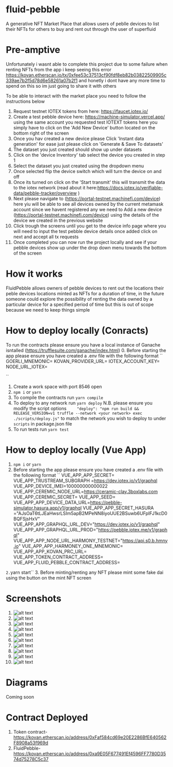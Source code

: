 # fluid-pebble

A generative NFT Market Place that allows users of peblle devices to list their NFTs for others to buy and rent out through the user of superfluid 

# Pre-amptive
Unfortunately i wasnt able to complete this project due to some failure when renting NFTs from the app i keep seeing this error https://kovan.etherscan.io/tx/0xfee53c37513cf90fdf8eb82b03822509905c339ae7b2f5d78d6e58261a07b2f1 and honetly i dont have any more time to spend on this so im just going to share it with others


To be able to interact with the market place you need to follow the instructions below
1. Request testnet IOTEX tokens from here: https://faucet.iotex.io/
2. Create a test pebble device here: https://machine-simulator.vercel.app/ using the same account you requested test IOTEXT tokens here you simply have to click on the 'Add New Device' button located on the bottom right of the screen
3. Once you hav created a new device please Click 'Instant data generation' for ease just please click on 'Generate & Save  To datasets'
4. The dataset you just created should show up under datasets
5. Click on the 'device Inventory' tab select the device you created in step 1
6. Select the dataset you just created using the dropdown menu
7. Once selected flip the device switch  which will turn the device on and off
8. Once its turned on click on the 'Start transmit' this will transmit the data to the iotex network (read about it here:https://docs.iotex.io/verifiable-data/pebble-tracker/overview )
9. Next please navigate to (https://portal-testnet.machinefi.com/device) here yiu will be able to see all devices owned by the current metamask account since we havent registered any we need to Add a new device (https://portal-testnet.machinefi.com/device) using the details of the device we created in the previous website
10. Click trough the screens until you get to the device info page where you will need to input the test pebble device details  once added click on next and accept all tx requests
11. Once completed you can now run the project locally and see if your pebble devices show up under the drop down menu towards the bottom of the screen




# How it works
FluidPebble allows owners of pebble devices to rent out the locations their peble devices locations minted as NFTs for a duration of time, in the future someone could explore the possibility of renting the data owned by a particular device for a specified period of time but this is out of scope because we need to keep things simple

# How to deploy locally (Conracts)
To run the contracts please ensure you have a local instance of Ganache isntalled  (https://trufflesuite.com/ganache/index.html)
0. Before starting the app please ensure you have created a .env file with the following format
``
GOERLI_MNEMONIC=<Your metamask private key>
KOVAN_PROVIDER_URL=<Your kovan infura url>
IOTEX_ACCOUNT_KEY=<Your metamask private key>
NODE_URL_IOTEX=<The iotext testnet url for metamsk if deploying to iotex>


``
1. Create a work space with port 8546 open
2. ``npm i`` or ``yarn``
2. To compile the contracts run ``yarn compile``
3. To deploy to any network run ``yarn deploy`` N.B. please ensure you modify the script options ``    "deploy": "npm run build && RELEASE_VERSION=v1 truffle --network <your network> exec ./scripts/deploy.js"`` to match the network you wish to deploy to under ``scripts`` in package.json file
4. To run tests run ``yarn test``
# How to deploy locally (Vue App)
1. ``npm i`` or ``yarn``
2. Before starting the app please ensure you have created a .env file with the following format
``
VUE_APP_APP_SECRET=<Any string >
VUE_APP_TRUSTREAM_SUBGRAPH =https://dev.iotex.io/v1/graphql
VUE_APP_DEVICE_IMEI=100000000000022
VUE_APP_CEREMIC_NODE_URL=https://ceramic-clay.3boxlabs.com
VUE_APP_CEREMIC_SECRET=<your ceremic secret if using ceremic to store NFT data>
VUE_APP_SEED=<your ceremic seed if using ceremic to store NFT data>
VUE_APP_APP_DEVICE_DATA_URL=https://pebble-simulator.hasura.app/v1/graphql
VUE_APP_APP_SECRET_HASURA ="AJsOaT6tLJEaHwsrLSIm5apB2MPeNN8iyoUUE2BSuwb6UFpIFJ1kcD0BQFSjsHxV"
VUE_APP_APP_GRAPHQL_URL_DEV="https://dev.iotex.io/v1/graphql"
VUE_APP_APP_GRAPHQL_URL_PROD="https://pebble.iotex.me/v1/graphql"
VUE_APP_APP_NODE_URL_HARMONY_TESTNET="https://api.s0.b.hmny.io"
VUE_APP_APP_HARMONEY_ONE_MNEMONIC=<Your metamask key>
VUE_APP_APP_KOVAN_PRC_URL=<Your infura kovan url>
VUE_APP_TOKEN_CONTRACT_ADDRESS=<The NFT token address deployed>
VUE_APP_FLUID_PEBBLE_CONTRACT_ADDRESS=<The FluidPebble contract address deployed>


``
2. ``yarn start``
3. Before minting/renting any NFT please mint some fake dai using the button on the mint NFT screen

# Screenshots
1. ![alt text](https://siasky.net/PALhfMqEE2uZrNVnjFJUwocPeYaKa6HIUJcvZHxWYgH7vw)
2. ![alt text](https://siasky.net/_AwHXieA8tjQPbZgyd-k4QCClT_xejmZxYRvDKn19zDM3g)
3. ![alt text](https://siasky.net/PALIMTXjFdXp6Q51Vbh0QY7HLJQP0iOvD-Yf4CTk6jyMXQ)
4. ![alt text](https://siasky.net/_AFcuLl-E2t6bs3GveJzSgBOogwV8cUpuVKiC2j7IumgAA)
5. ![alt text](https://siasky.net/_Ao6HYz6tlnzsb5tmBks9ILIlgzvKJAd1albLf5dMhbGjQ)
6. ![alt text](https://siasky.net/fAGja5ceDLJpcU2r040b2MTf1aKYQ-2vORa1hfE8Q7BMqw)
7. ![alt text](https://siasky.net/vAPC7JFekQkwH065uUZKoCdLrlLDYPvT0m4w4E2ZkTGlbw)
8. ![alt text](https://siasky.net/fAB9vz8QcMbnB_9lI_ObCO2X8D0dLfCc9DTzm6fpF-USnA)
9. ![alt text](https://siasky.net/PAPE108jXCy5cEWGKwsMGVWWcfdqDcoC4eOfRbrGB6JUOQ)
10. ![alt text](https://siasky.net/PAMImeZb_qpNvLc6sOJaxJRx6p2EwMAmgSdYPwWyuw0Xwg)


# Diagrams 

Coming soon
 
# Contract Deployed
1. Token contract- https://kovan.etherscan.io/address/0xFaf584cd69e20E2286BfE640562F8908a53f969d
2. FluidPebble- https://kovan.etherscan.io/address/0xa9E05F677491Ef4596FF7780D3574d75278C5c37

